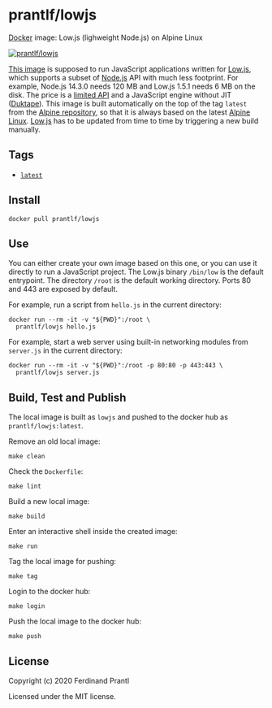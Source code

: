 # prantlf/lowjs

[Docker] image: Low.js (lighweight Node.js) on Alpine Linux

[![prantlf/lowjs](http://dockeri.co/image/prantlf/lowjs)](https://hub.docker.com/repository/docker/prantlf/lowjs/)

[This image] is supposed to run JavaScript applications written for [Low.js], which supports a subset of [Node.js] API with much less footprint. For example, Node.js 14.3.0 needs 120 MB and Low.js 1.5.1 needs 6 MB on the disk. The price is a [limited API] and a JavaScript engine without JIT ([Duktape]). This image is built automatically on the top of the tag `latest` from the [Alpine repository], so that it is always based on the latest [Alpine Linux]. [Low.js] has to be updated from time to time by triggering a new build manually.

## Tags

- [`latest`]

## Install

```
docker pull prantlf/lowjs
```

## Use

You can either create your own image based on this one, or you can use it directly to run a JavaScript project. The Low.js binary `/bin/low` is the default entrypoint. The directory `/root` is the default working directory. Ports 80 and 443 are exposed by default.

For example, run a script from `hello.js` in the current directory:

    docker run --rm -it -v "${PWD}":/root \
      prantlf/lowjs hello.js

For example, start a web server using built-in networking modules from `server.js` in the current directory:

    docker run --rm -it -v "${PWD}":/root -p 80:80 -p 443:443 \
      prantlf/lowjs server.js

## Build, Test and Publish

The local image is built as `lowjs` and pushed to the docker hub as `prantlf/lowjs:latest`.

Remove an old local image:

    make clean

Check the `Dockerfile`:

    make lint

Build a new local image:

    make build

Enter an interactive shell inside the created image:

    make run

Tag the local image for pushing:

    make tag

Login to the docker hub:

    make login

Push the local image to the docker hub:

    make push

## License

Copyright (c) 2020 Ferdinand Prantl

Licensed under the MIT license.

[Docker]: https://www.docker.com/
[This image]: https://hub.docker.com/repository/docker/prantlf/lowjs
[`latest`]: https://hub.docker.com/repository/docker/prantlf/lowjs/tags
[Low.js]: https://www.neonious.com/lowjs/
[Node.js]: https://nodejs.org/
[limited API]: https://www.neonious.com/lowjs/documentation/nodejs-api.html
[Duktape]: https://duktape.org/
[Alpine repository]: https://hub.docker.com/_/alpine
[Alpine Linux]: https://alpinelinux.org/
